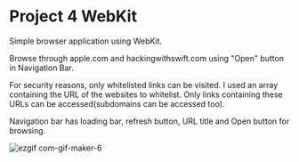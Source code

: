 # Project 4 WebKit
Simple browser application using WebKit.

Browse through apple.com and hackingwithswift.com using "Open" button in Navigation Bar.

For security reasons, only whitelisted links can be visited. I used an array containing the URL of the websites to whitelist. Only links containing these URLs can be accessed(subdomains can be accessed too).

Navigation bar has loading bar, refresh button, URL title and Open button for browsing.

![ezgif com-gif-maker-6](https://user-images.githubusercontent.com/96617749/189539408-fe04ead8-c599-4b6e-b834-8dbbeb8e3584.gif)


